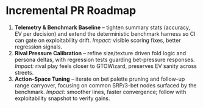 # Incremental PR Roadmap

1. **Telemetry & Benchmark Baseline** – tighten summary stats (accuracy, EV per decision) and extend the deterministic benchmark harness so CI can gate on exploitability drift. *Impact:* visible scoring fixes, better regression signals.
2. **Rival Pressure Calibration** – refine size/texture driven fold logic and persona deltas, with regression tests guarding bet-pressure responses. *Impact:* rival play feels closer to GTOWizard, preserves EV sanity across streets.
3. **Action-Space Tuning** – iterate on bet palette pruning and follow-up range carryover, focusing on common SRP/3-bet nodes surfaced by the benchmark. *Impact:* smoother lines, faster convergence; follow with exploitability snapshot to verify gains.
